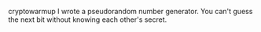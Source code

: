 cryptowarmup
I wrote a pseudorandom number generator. You can't guess the next bit without knowing each other's secret.
